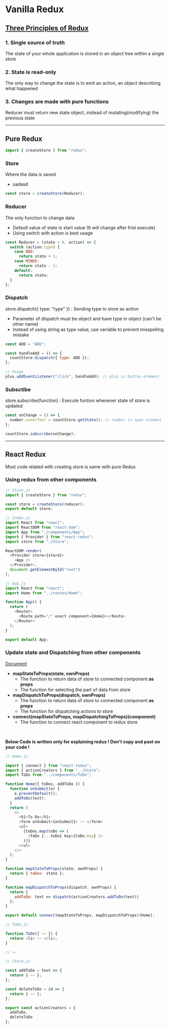 # Vanilla Redux

## [Three Principles of Redux](https://redux.js.org/introduction/three-principles/)

### 1. Single source of truth

The state of your whole application is stored in an object tree within a single store

### 2. State is read-only

The only way to change the state is to emit an action, an object describing what happened

### 3. Changes are made with pure functions

Reducer must return new state object, instead of mutating(modifying) the previous state

---

## Pure Redux

```js
import { createStore } from "redux";
```

### Store

Where the data is saved

- sadasd

```js
const store = createStore(Reducer);
```

### Reducer

The only function to change data

- Default value of state is start value (It will change after frist execute)
- Using switch with action is best usage

```js
const Reducer = (state = 0, action) => {
  switch (action.type) {
    case ADD:
      return state + 1;
    case MINUS:
      return state - 1;
    default:
      return state;
  }
};
```

### Dispatch

store.dispatch({ type: "type" }) : Sending type to store as action

- Parameter of dispatch must be object and have type in object (can't be other name)
- Instead of using string as type value, use variable to prevent misspelling mistake

```js
const ADD = "ADD";

const handleAdd = () => {
  countStore.dispatch({ type: ADD });
};

// Usage
plus.addEventListener("click", handleAdd); // plus is button element
```

### Subsctibe

store.subscribe(function) : Execute funtion whenever state of store is updated

```js
const onChange = () => {
  number.innerText = countStore.getState(); // number is span element
};

countStore.subscribe(onChange);
```

---

## React Redux

Most code related with creating store is same with pure Redux

### Using redux from other components

```js
// Store.js
import { createStore } from "redux";

const store = createStore(reducer);
export default store;
```

```js
// Index.js
import React from "react";
import ReactDOM from "react-dom";
import App from "./components/App";
import { Provider } from "react-redux";
import store from "./Store";

ReactDOM.render(
  <Provider store={store}>
    <App />
  </Provider>,
  document.getElementById("root")
);

// App.js
import React from "react";
import Home from "../routes/Home";

function App() {
  return (
    <Router>
      <Route path="/" exact component={Home}></Route>
    </Router>
  );
}

export default App;
```

### Update state and Dispatching from other components

[Document](https://react-redux.js.org/using-react-redux/connect-mapstate)

- **mapStateToProps(state, ownProps)**
  - The function to return data of store to connected component **as props**
  - The function for selecting the part of data from store
- **mapDispatchToProps(dispatch, ownProps)**
  - The function to return data of store to connected component **as props**
  - The function for dispatching actions to store
- **connect(mapStateToProps, mapDispatchingToProps)(component)**
  - The function to connect react component to redux store

<br>

**Below Code is written only for explaining redux ! Don't copy and past on your code !**

```js
// Home.js

import { connect } from "react-redux";
import { actionCreators } from "../Store";
import ToDo from "../components/ToDo";

function Home({ toDos, addToDo }) {
  function onSubmit(e) {
    e.preventDefault();
    addToDo(text);
  }
  return (
    <>
      <h1>To Do</h1>
      <form onSubmit={onSubmit}> ~~ </form>
      <ul>
        {toDos.map(toDo => (
          <ToDo {...toDo} key={toDo.key} />
        ))}
      </ul>
    </>
  );
}

function mapStateToProps(state, ownProps) {
  return { toDos: state };
}

function mapDispatchToProps(dispatch, ownProps) {
  return {
    addToDo: text => dispatch(actionCreators.addToDo(text))
  };
}

export default connect(mapStateToProps, mapDispatchToProps)(Home);
```

```js
// ToDo.js

function ToDo({ ~~ }) {
  return <li> ~~ </li>;
}

// ~~
```

```js
// Store.js

const addToDo = text => {
  return { ~~ };
};

const deleteToDo = id => {
  return { ~~ };
};

export const actionCreators = {
  addToDo,
  deleteToDo
};
```
